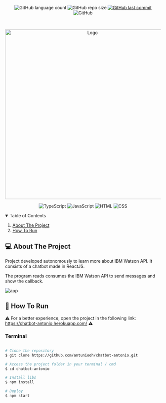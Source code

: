 <p align="center">
  <img alt="GitHub language count" src="https://img.shields.io/github/languages/count/antuniooh/chatbot-antonio">

  <img alt="GitHub repo size" src="https://img.shields.io/github/repo-size/antuniooh/chatbot-antonio">
  
  <a href="https://github.com/antuniooh/chatbot-antonio/commits/master">
    <img alt="GitHub last commit" src="https://img.shields.io/github/last-commit/antuniooh/customer-and-service-manager">
  </a>
  
   <img alt="GitHub" src="https://img.shields.io/github/license/antuniooh/chatbot-antonio">
</p>

<!-- PROJECT LOGO -->
<br />
<p align="center">
  <a href="https://github.com/antuniooh/chatbot-antonio">
    <img src="https://image.freepik.com/vetores-gratis/ilustracao-de-chatbot_132971-75.jpg" alt="Logo" width="550">
  </a>
</p>

<p align="center">
  <img alt="TypeScript" src="https://img.shields.io/badge/TypeScript-blue?style=for-the-badge&logo=typescript&logoColor=white"/>
    <img alt="JavaScript" src="https://img.shields.io/badge/JavaScript-yellow?style=for-the-badge&logo=javascript&logoColor=white"/>
  <img alt="HTML" src="https://img.shields.io/badge/HTML-orange?style=for-the-badge&logo=html5&logoColor=white"/>
  <img alt="CSS" src="https://img.shields.io/badge/CSS-darkblue?style=for-the-badge&logo=css3&logoColor=white"/>
</p>


<!-- TABLE OF CONTENTS -->
<details open="open">
  <summary>Table of Contents</summary>
  <ol>
    <li>
      <a href="#-about-the-project">About The Project</a>
    </li>
    <li>
      <a href="#-how-to-run">How To Run</a>
    </li>
  </ol>
</details>

<!-- ABOUT THE PROJECT -->
## 💻 About The Project
Project developed autonomously to learn more about IBM Watson API. It consists of a chatbot made in ReactJS.

The program reads consumes the IBM Watson API to send messages and show the callback.

![app](https://github.com/antuniooh/chatbot-antonio/blob/master/images/app.gif)


<!-- HOW TO RUN -->
## 🚀 How To Run

⚠️ For a better experience, open the project in the following link: https://chatbot-antonio.herokuapp.com/ ⚠️

### Terminal
```bash

# Clone the repository
$ git clone https://github.com/antuniooh/chatbot-antonio.git

# Access the project folder in your terminal / cmd
$ cd chatbot-antonio

# Install libs
$ npm install

# Deploy
$ npm start


```
